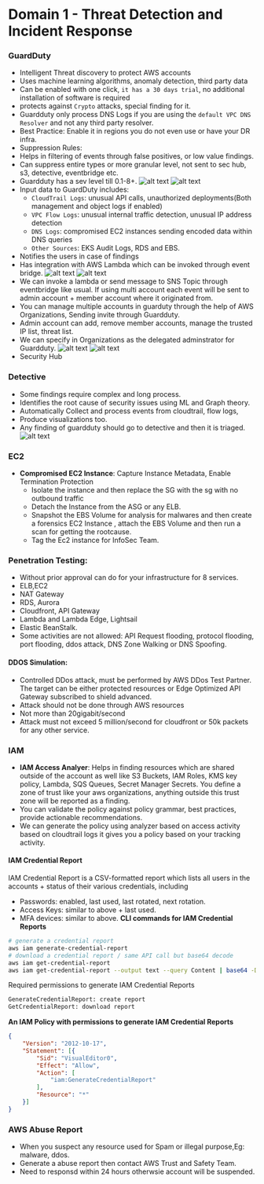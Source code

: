 # Domain 1 - Threat Detection and Incident Response

### GuardDuty
- Intelligent Threat discovery to protect AWS accounts
- Uses machine learning algorithms, anomaly detection, third party data
- Can be enabled with one click, `it has a 30 days trial`, no additional installation of software is required
- protects against `Crypto` attacks, special finding for it.
- Guardduty only process DNS Logs if you are using the `default VPC DNS Resolver` and not any third party resolver.
- Best Practice: Enable it in regions you do not even use or have your DR infra.
- Suppression Rules:
 - Helps in filtering of events through false positives, or low value findings.
 - Can suppress entire types or more granular level, not sent to sec hub, s3, detective, eventbridge etc.
- Guardduty has a sev level till 0.1-8+.
    ![alt text](image-2.png)
    ![alt text](image-3.png)
- Input data to GuardDuty includes:
    - `CloudTrail Logs`: unusual API calls, unauthorized deployments(Both management and object logs if enabled)
    - `VPC Flow Logs`: unusual internal traffic detection, unusual IP address detection
    - `DNS Logs`: compromised EC2 instances sending encoded data within DNS queries
    - `Other Sources`: EKS Audit Logs, RDS and EBS.
- Notifies the users in case of findings
- Has integration with AWS Lambda which can be invoked through event bridge.
    ![alt text](image-4.png)
    ![alt text](image-5.png)
- We can invoke a lambda or send message to SNS Topic through eventbridge like usual. If using multi account each event will be sent to admin account + member account where it originated from.
- You can manage multiple accounts in guarduty through the help of AWS Organizations, Sending invite through Guardduty.
- Admin account can add, remove member accounts, manage the trusted IP list, threat list.
- We can specify in Organizations as the delegated adminstrator for Guardduty.
    ![alt text](image-1.png)
![alt text](image.png)
- Security Hub
### Detective
- Some findings require complex and long process.
- Identifies the root cause of security issues using ML and Graph theory.
- Automatically Collect and process events from cloudtrail, flow logs,
- Produce visualizations too.
- Any finding of guardduty should go to detective and then it is triaged.
![alt text](image-6.png)
### EC2
- **Compromised EC2 Instance**: Capture Instance Metadata, Enable Termination Protection
    - Isolate the instance and then replace the SG with the sg with no outbound traffic
    - Detach the Instance from the ASG or any ELB.
    - Snapshot the EBS Volume for analysis for malwares and then create a forensics EC2 Instance , attach the EBS Volume and then run a scan for getting the rootcause.
    - Tag the Ec2 instance for InfoSec Team.
### Penetration Testing:
- Without prior approval can do for your infrastructure for 8 services.
- ELB,EC2
- NAT Gateway
- RDS, Aurora
- Cloudfront, API Gateway
- Lambda and Lambda Edge, Lightsail
- Elastic BeanStalk.
- Some activities are not allowed: API Request flooding, protocol flooding, port flooding, ddos attack, DNS Zone Walking or DNS Spoofing.
#### DDOS Simulation:
- Controlled DDos attack, must be performed by AWS DDos Test Partner. The target can be either protected resources or Edge Optimized API Gateway subscribed to shield advanced.
- Attack should not be done through AWS resources
- Not more than 20gigabit/second
- Attack must not exceed 5 million/second for cloudfront or 50k packets for any other service.
### IAM
- **IAM Access Analyer**: Helps in finding resources which are shared outside of the account as well like S3 Buckets, IAM Roles, KMS key policy, Lambda, SQS Queues, Secret Manager Secrets. You define a zone of trust like your aws organizations, anything outside this trust zone will be reported as a finding.
- You can validate the policy against policy grammar, best practices, provide actionable recommendations.
- We can generate the policy using analyzer based on access activity based on cloudtrail logs it gives you a policy based on your tracking activity. 
#### IAM Credential Report
IAM Credential Report is a CSV-formatted report which lists all users in the accounts + status of their various credentials, including
- Passwords: enabled, last used, last rotated, next rotation.
- Access Keys: similar to above + last used.
- MFA devices: similar to above.
**CLI commands for IAM Credential Reports**
```sh
# generate a credential report
aws iam generate-credential-report
# download a credential report / same API call but base64 decode
aws iam get-credential-report
aws iam get-credential-report --output text --query Content | base64 -D
```
Required permissions to generate IAM Credential Reports
```sh
GenerateCredentialReport: create report
GetCredentialReport: download report
```
**An IAM Policy with permissions to generate IAM Credential Reports**
```json
{
    "Version": "2012-10-17",
    "Statement": [{
        "Sid": "VisualEditor0",
        "Effect": "Allow",
        "Action": [
            "iam:GenerateCredentialReport"
        ],
        "Resource": "*"
    }]
}
```
### AWS Abuse Report
- When you suspect any resource used for Spam or illegal purpose,Eg: malware, ddos.
- Generate a abuse report then contact AWS Trust and Safety Team.
- Need to responsd within 24 hours otherwsie account will be suspended.
